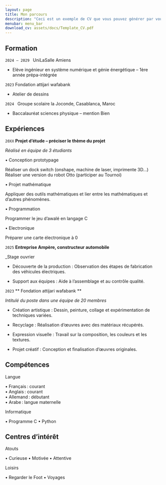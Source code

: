 ```yaml
---
layout: page
title: Mon parcours
description: "Ceci est un exemple de CV que vous pouvez générer par vous-même"
menubar: menu_bar
download_cv: assets/docs/Template_CV.pdf
---
```


## Formation 

`2024 – 2029 `
UniLaSalle Amiens 

* Elève ingénieur en système numérique et génie 
 énergétique – 1ère année prépa-intégrée 

`2023`
Fondation attijari wafabank 
- Atelier de dessins 

`2024 `
Groupe scolaire la Joconde, Casablanca, Maroc 

* Baccalauréat sciences physique – mention Bien 

## Expériences

`20XX` **Projet d’étude – préciser le thème du projet**

_Réalisé en équipe de 3 étudiants_

• Conception prototypage 

   Réaliser un dock switch (onshape, machine de laser, imprimente 3D...)   
   Réaliser une version du robot Otto (participer au Tournoi)  
   
• Projet mathématique 

   Appliquer des outils mathématiques et lier entre les mathématiques et d’autres phénomènes. 
   
• Programmation 

   Programmer le jeu d’awalé en langage C 
   
• Electronique 

   Préparer une carte électronique à 0 


`2025` **Entreprise Ampère, constructeur automobile**

_Stage ouvrier

* Découverte de la production : Observation des étapes de fabrication des véhicules électriques.

* Support aux équipes : Aide à l’assemblage et au contrôle qualité.

`2023` ** Fondation attijari wafabank **

_Intitulé du poste dans une équipe de 20 membres_

* Création artistique : Dessin, peinture, collage et expérimentation de techniques variées.

* Recyclage : Réalisation d’œuvres avec des matériaux récupérés.

* Expression visuelle : Travail sur la composition, les couleurs et les textures.

* Projet créatif : Conception et finalisation d’œuvres originales.

## Compétences

Langue

• Français : courant  
• Anglais : courant  
• Allemand : débutant  
• Arabe : langue maternelle 

Informatique 

• Programme C 
• Python 

## Centres d’intérêt

Atouts 

• Curieuse 
• Motivée 
• Attentive  

Loisirs 

• Regarder le Foot 
• Voyages 
